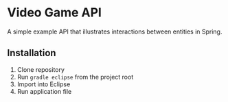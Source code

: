 # Video Game API

A simple example API that illustrates interactions between entities in Spring.

## Installation

1. Clone repository
1. Run `gradle eclipse` from the project root
1. Import into Eclipse
1. Run application file